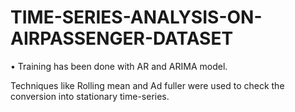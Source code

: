 # TIME-SERIES-ANALYSIS-ON-AIRPASSENGER-DATASET
• Training has been done with AR and ARIMA model.

Techniques like Rolling mean and Ad fuller were used to check the conversion into stationary time-series.
